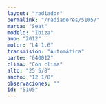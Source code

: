 ```yaml
---
layout: "radiador"
permalink: "/radiadores/5105/"
marca: "Seat"
modelo: "Ibiza"
ano: "2012"
motor: "L4 1.6"
transmision: "Automática"
parte: "640012"
clima: "Con clima"
alto: "25 5/8"
ancho: "12 1/8"
observaciones: ""
id: "5105"
---
```


